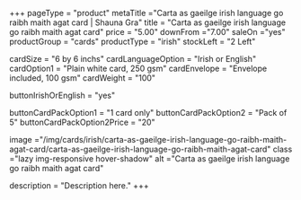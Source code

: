 +++
pageType = "product"
metaTitle ="Carta as gaeilge irish language go raibh maith agat card | Shauna Gra"
title = "Carta as gaeilge irish language go raibh maith agat card"
price = "5.00"
downFrom ="7.00"
saleOn ="yes"
productGroup = "cards"
productType = "irish"
stockLeft = "2 Left" 
 
cardSize = "6  by 6 inchs" 
cardLanguageOption = "Irish or English" 
cardOption1 = "Plain white card, 250 gsm" 
cardEnvelope = "Envelope included, 100 gsm" 
cardWeight = "100" 

buttonIrishOrEnglish = "yes"
 
buttonCardPackOption1 = "1 card only"
buttonCardPackOption2 = "Pack of 5"
buttonCardPackOption2Price = "20" 
 
image ="/img/cards/irish/carta-as-gaeilge-irish-language-go-raibh-maith-agat-card/carta-as-gaeilge-irish-language-go-raibh-maith-agat-card"
class ="lazy img-responsive hover-shadow"
alt ="Carta as gaeilge irish language go raibh maith agat card"
 
description = "Description here."
+++
